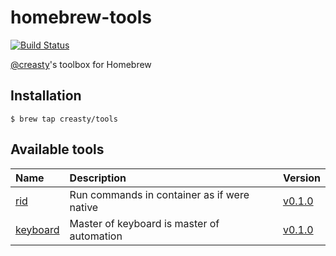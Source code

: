 homebrew-tools
==============

[![Build Status](https://travis-ci.org/creasty/homebrew-tools.svg?branch=master)](https://travis-ci.org/creasty/homebrew-tools)

[@creasty](https://github.com/creasty)'s toolbox for Homebrew


Installation
------------

```hcl
$ brew tap creasty/tools
```


Available tools
---------------

| Name | Description | Version |
|:---|:---|:---|
| [rid](https://github.com/creasty/rid) | Run commands in container as if were native | [v0.1.0](https://github.com/creasty/rid/releases/tag/v0.1.0) |
| [keyboard](https://github.com/creasty/Keyboard) | Master of keyboard is master of automation | [v0.1.0](https://github.com/creasty/Keyboard/releases/tag/v0.1.0) |
